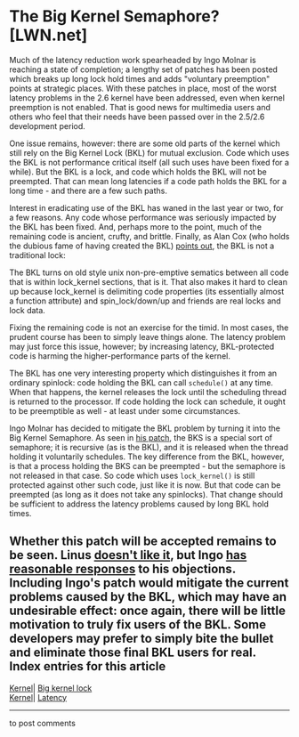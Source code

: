 # The Big Kernel Semaphore? [LWN.net]

Much of the latency reduction work spearheaded by Ingo Molnar is reaching a state of completion; a lengthy set of patches has been posted which breaks up long lock hold times and adds "voluntary preemption" points at strategic places. With these patches in place, most of the worst latency problems in the 2.6 kernel have been addressed, even when kernel preemption is not enabled. That is good news for multimedia users and others who feel that their needs have been passed over in the 2.5/2.6 development period. 

One issue remains, however: there are some old parts of the kernel which still rely on the Big Kernel Lock (BKL) for mutual exclusion. Code which uses the BKL is not performance critical itself (all such uses have been fixed for a while). But the BKL is a lock, and code which holds the BKL will not be preempted. That can mean long latencies if a code path holds the BKL for a long time - and there are a few such paths. 

Interest in eradicating use of the BKL has waned in the last year or two, for a few reasons. Any code whose performance was seriously impacted by the BKL has been fixed. And, perhaps more to the point, much of the remaining code is ancient, crufty, and brittle. Finally, as Alan Cox (who holds the dubious fame of having created the BKL) [points out](/Articles/102254/), the BKL is not a traditional lock: 

The BKL turns on old style unix non-pre-emptive sematics between all code that is within lock_kernel sections, that is it. That also makes it hard to clean up because lock_kernel is delimiting code properties (its essentially almost a function attribute) and spin_lock/down/up and friends are real locks and lock data. 

Fixing the remaining code is not an exercise for the timid. In most cases, the prudent course has been to simply leave things alone. The latency problem may just force this issue, however; by increasing latency, BKL-protected code is harming the higher-performance parts of the kernel. 

The BKL has one very interesting property which distinguishes it from an ordinary spinlock: code holding the BKL can call `schedule()` at any time. When that happens, the kernel releases the lock until the scheduling thread is returned to the processor. If code holding the lock can schedule, it ought to be preemptible as well - at least under some circumstances. 

Ingo Molnar has decided to mitigate the BKL problem by turning it into the Big Kernel Semaphore. As seen in [his patch](/Articles/102216/), the BKS is a special sort of semaphore; it is recursive (as is the BKL), and it is released when the thread holding it voluntarily schedules. The key difference from the BKL, however, is that a process holding the BKS can be preempted - but the semaphore is not released in that case. So code which uses `lock_kernel()` is still protected against other such code, just like it is now. But that code can be preempted (as long as it does not take any spinlocks). That change should be sufficient to address the latency problems caused by long BKL hold times. 

Whether this patch will be accepted remains to be seen. Linus [doesn't like it](/Articles/102257/), but Ingo [has reasonable responses](/Articles/102258/) to his objections. Including Ingo's patch would mitigate the current problems caused by the BKL, which may have an undesirable effect: once again, there will be little motivation to truly fix users of the BKL. Some developers may prefer to simply bite the bullet and eliminate those final BKL users for real.  
Index entries for this article  
---  
[Kernel](/Kernel/Index)| [Big kernel lock](/Kernel/Index#Big_kernel_lock)  
[Kernel](/Kernel/Index)| [Latency](/Kernel/Index#Latency)  
  


* * *

to post comments 
